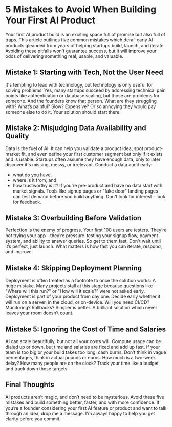 # 5 Mistakes to Avoid When Building Your First AI Product

Your first AI product build is an exciting space full of promise but also full of traps.
This article outlines five common mistakes which derail early AI products gleanded from years of helping startups build, launch, and iterate.
Avoiding these pitfalls won't guarantee success, but it will improve your odds of delivering something real, usable, and valuable.

## Mistake 1: Starting with Tech, Not the User Need

It's tempting to lead with technology, but technology is only useful for solving problems.
Yes, many startups succeed by addressing technical pain points like authentication or database scaling, but those are problems for someone.
And the founders know that person.
What are they struggling with? What’s painful? Slow? Expensive? Or so annoying they would pay someone else to do it.
Your solution should start there.

## Mistake 2: Misjudging Data Availability and Quality

Data is the fuel of AI.
It can help you validate a product idea, spot product-market fit, and even define your first customer segment but only if it exists and is usable.
Startups often assume they have enough data, only to later discover it's missing, messy, or irrelevant.
Conduct a data audit early:
+ what do you have,
+ where is it from, and
+ how trustworthy is it?
If you're pre-product and have no data start with market signals.
Tools like signup pages or "fake door" landing pages can test demand before you build anything.
Don't look for interest - look for feedback.

## Mistake 3: Overbuilding Before Validation

Perfection is the enemy of progress.
Your first 100 users are testers.
They’re not trying your app - they’re pressure-testing your signup flow, payment system, and ability to answer queries.
So get to them fast.
Don't wait until it’s perfect, just launch.
What matters is how fast you can iterate, respond, and improve.

## Mistake 4: Skipping Deployment Planning

Deployment is often treated as a footnote to once the solution works: A huge mistake.
Many projects stall at this stage because questions like "Where will this run?" or "How will it scale?" were not asked early.
Deployment is part of your product from day one.
Decide early whether it will run on a server, in the cloud, or on-device.
Will you need CI/CD? Monitoring? Rollbacks? Simpler is better.
A brilliant solution which never leaves your room doesn’t count.

## Mistake 5: Ignoring the Cost of Time and Salaries

AI can scale beautifully, but not all your costs will.
Compute usage can be dialed up or down, but time and salaries are fixed and add up fast.
If your team is too big or your build takes too long, cash burns.
Don’t think in vague percentages, think in actual pounds or euros.
How much is a two-week delay?
How many people are on the clock?
Track your time like a budget and track down those targets.

## Final Thoughts

AI products aren’t magic, and don’t need to be mysterious.
Avoid these five mistakes and build something better, faster, and with more confidence.
If you’re a founder considering your first AI feature or product and want to talk through an idea, drop me a message.
I'm always happy to help you get clarity before you commit.
